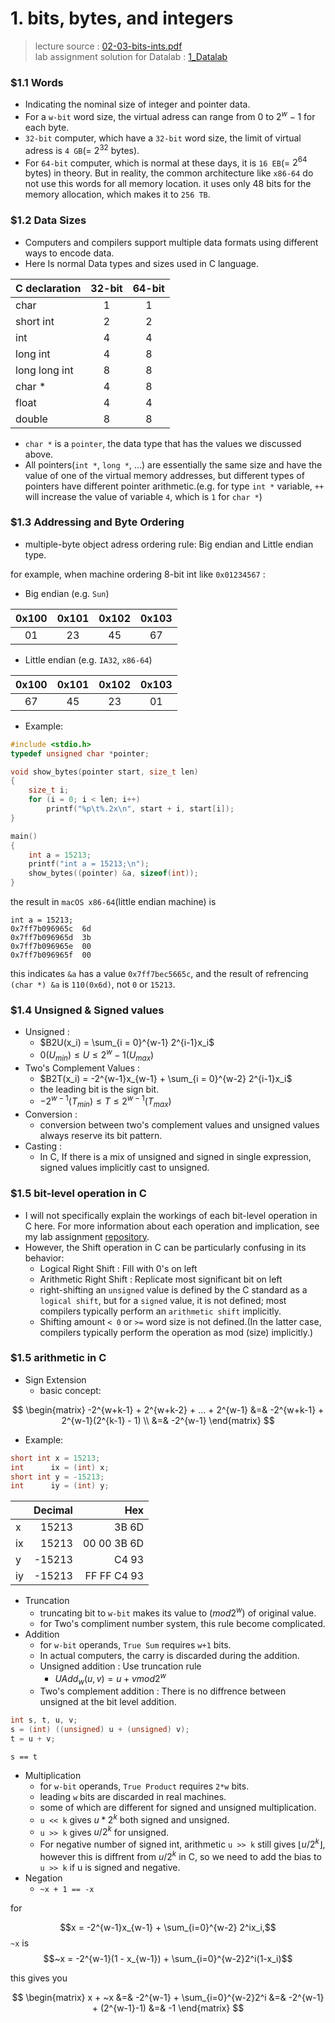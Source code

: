 # 1. bits, bytes, and integers
> lecture source : [02-03-bits-ints.pdf](https://www.cs.cmu.edu/afs/cs/academic/class/15213-f15/www/lectures/02-03-bits-ints.pdf)\
> lab assignment solution for Datalab : [1_Datalab](https://github.com/dilluti0n/CMU-15213-Lab/tree/master/1_DataLab)

### \$1.1 Words
- Indicating the nominal size of integer and pointer data.
- For a `w-bit` word size, the virtual adress can range from $0$ to $2^w - 1$ for each byte.
- `32-bit` computer, which have a `32-bit` word size, the limit of virtual adress is `4 GB`(= $2^{32}$ bytes).
- For `64-bit` computer, which is normal at these days, it is `16 EB`(= $2^{64}$ bytes) in theory. But in reality, the common architecture like `x86-64` do not use this words for all memory location. it uses only 48 bits for the memory allocation, which makes it to `256 TB`.

### \$1.2 Data Sizes
- Computers and compilers support multiple data formats using different ways to encode data.
- Here Is normal Data types and sizes used in C language.

<div align = "center">

| C declaration |32-bit|64-bit|
|:--------------|:----:|:----:|
|char           |1     |1     |
|short int      |2     |2     |
|int            |4     |4     |
|long int       |4     |8     |
|long long int  |8     |8     |
|char *         |4     |8     |
|float          |4     |4     |
|double         |8     |8     |

</div>

- `char *` is a `pointer`, the data type that has the values we discussed above.
- All pointers(`int *`, `long *`, ...) are essentially the same size and have the value of one of the virtual memory addresses, but different types of pointers have different pointer arithmetic.(e.g. for type `int *` variable, `++` will increase the value of variable `4`, which is `1` for `char *`)

### \$1.3 Addressing and Byte Ordering
- multiple-byte object adress ordering rule: Big endian and Little endian type.

for example, when machine ordering 8-bit int like `0x01234567` : 
- Big endian (e.g. `Sun`)

|0x100|0x101|0x102|0x103|
|:---:|:---:|:---:|:---:|
|01|23|45|67|

- Little endian (e.g. `IA32`, `x86-64`)

|0x100|0x101|0x102|0x103|
|:---:|:---:|:---:|:---:|
|67|45|23|01|

- Example:
```c
#include <stdio.h>
typedef unsigned char *pointer;

void show_bytes(pointer start, size_t len)
{
    size_t i;
    for (i = 0; i < len; i++)
        printf("%p\t%.2x\n", start + i, start[i]);
}

main()
{
    int a = 15213;
    printf("int a = 15213;\n");
    show_bytes((pointer) &a, sizeof(int));
}
```
the result in `macOS x86-64`(little endian machine) is
```
int a = 15213;
0x7ff7b096965c	6d
0x7ff7b096965d	3b
0x7ff7b096965e	00
0x7ff7b096965f	00
```
this indicates `&a` has a value `0x7ff7bec5665c`, and the result of refrencing `(char *) &a` is `110(0x6d)`, not `0` or `15213`.

### \$1.4 Unsigned & Signed values

- Unsigned :
  - $B2U(x_i) = \sum_{i = 0}^{w-1} 2^{i-1}x_i$
  - $0  (U_{min}) \leq U \leq 2^{w} - 1  (U_{max})$
- Two's Complement Values :
  - $B2T(x_i) = -2^{w-1}x_{w-1} + \sum_{i = 0}^{w-2} 2^{i-1}x_i$
  - the leading bit is the sign bit.
  - $-2^{w-1}  (T_{min}) \leq T \leq 2^{w-1}  (T_{max})$
- Conversion :
  - conversion between two's complement values and unsigned values always reserve its bit pattern.
- Casting :
  - In C, If there is a mix of unsigned and signed in single expression, signed values implicitly cast to unsigned.

### \$1.5 bit-level operation in C

- I will not specifically explain the workings of each bit-level operation in C here. For more information about each operation and implication, see my lab assignment [repository](https://github.com/dilluti0n/CMU-15213-Lab/tree/master/1_DataLab).
- However, the Shift operation in C can be particularly confusing in its behavior:
  - Logical Right Shift : Fill with 0's on left
  - Arithmetic Right Shift : Replicate most significant bit on left
  - right-shifting an `unsigned` value is defined by the C standard as a `logical shift`, but for a `signed` value, it is not defined; most compilers typically perform an `arithmetic shift` implicitly.
  - Shifting amount `< 0` or `>=` word size is not defined.(In the latter case, compilers typically perform the operation as mod (size) implicitly.)

### \$1.5 arithmetic in C

- Sign Extension
  - basic concept:

$$
\begin{matrix}
-2^{w+k-1} + 2^{w+k-2} + ... + 2^{w-1}  &=& -2^{w+k-1} + 2^{w-1}(2^{k-1} - 1) \\
                                        &=& -2^{w-1}
\end{matrix}
$$
  - Example:
```c
short int x = 15213;
int      ix = (int) x;
short int y = -15213;
int      iy = (int) y;
```

| |Decimal|Hex|
|-|------:|--:|
|x|15213  |3B 6D|
|ix|15213 |00 00 3B 6D|
|y|-15213  |C4 93|
|iy|-15213 |FF FF C4 93|

- Truncation
  - truncating bit to `w-bit` makes its value to $(mod 2^w)$ of original value.
  - for Two's compliment number system, this rule become complicated.
- Addition
  - for `w-bit` operands, `True Sum` requires `w+1` bits.
  - In actual computers, the carry is discarded during the addition.
  - Unsigned addition : Use truncation rule
    - $UAdd_w(u,v) = u + v mod 2^w$
  - Two's complement addition : There is no diffrence between unsigned at the bit level addition.

```c
int s, t, u, v;
s = (int) ((unsigned) u + (unsigned) v);
t = u + v;
```
`s == t`
- Multiplication
  - for `w-bit` operands, `True Product` requires `2*w` bits.
  - leading `w` bits are discarded in real machines.
  - some of which are different for signed and unsigned multiplication.
  - `u << k` gives $u * 2^k$ both signed and unsigned.
  - `u >> k` gives $u / 2^k$ for unsigned.
  - For negative number of signed int, arithmetic `u >> k` still gives $\lfloor u / 2^k \rfloor$, however this is diffrent from $u / 2^k$ in C, so we need to add the bias to `u >> k` if u is signed and negative.
- Negation
  - `~x + 1 == -x`

for

$$x = -2^{w-1}x_{w-1} + \sum_{i=0}^{w-2} 2^ix_i,$$
`~x` is
$$~x = -2^{w-1}(1 - x_{w-1}) + \sum_{i=0}^{w-2}2^i(1-x_i)$$

this gives you 

$$
\begin{matrix}
x + ~x &=& -2^{w-1} + \sum_{i=0}^{w-2}2^i
       &=& -2^{w-1} + (2^{w-1}-1)
       &=& -1
\end{matrix}
$$